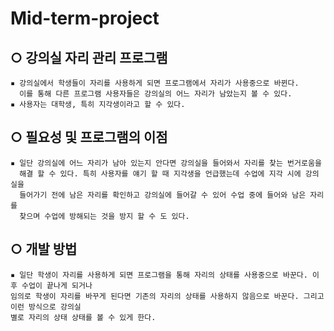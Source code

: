 # Mid-term-project
 
  ## ○ 강의실 자리 관리 프로그램 
    ▪ 강의실에서 학생들이 자리를 사용하게 되면 프로그램에서 자리가 사용중으로 바뀐다.
      이를 통해 다른 프로그램 사용자들은 강의실의 어느 자리가 남았는지 볼 수 있다.
    ▪ 사용자는 대학생, 특히 지각생이라고 할 수 있다.
  ## ○ 필요성 및 프로그램의 이점 
    ▪ 일단 강의실에 어느 자리가 남아 있는지 안다면 강의실을 들어와서 자리를 찾는 번거로움을
      해결 할 수 있다. 특히 사용자를 얘기 할 때 지각생을 언급했는데 수업에 지각 시에 강의실을
      들어가기 전에 남은 자리를 확인하고 강의실에 들어갈 수 있어 수업 중에 들어와 남은 자리를
      찾으며 수업에 방해되는 것을 방지 할 수 도 있다.
  ## ○ 개발 방법  
    ▪ 일단 학생이 자리를 사용하게 되면 프로그램을 통해 자리의 상태를 사용중으로 바꾼다. 이후 수업이 끝나게 되거나 
    임의로 학생이 자리를 바꾸게 된다면 기존의 자리의 상태를 사용하지 않음으로 바꾼다. 그리고 이런 방식으로 강의실
    별로 자리의 상태 상태를 볼 수 있게 한다.
 
